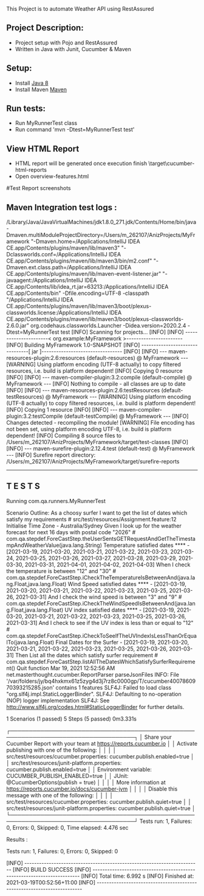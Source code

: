 This Project is to automate Weather API using RestAssured


## Project Description:
* Project setup with Pojo and RestAssured
* Written in Java with Junit, Cucumber & Maven


## Setup:
* Install [Java 8](http://www.oracle.com/technetwork/java/javase/overview/java8-2100321.html)
* Install Maven [Maven](https://maven.apache.org/)

## Run tests:
* Run MyRunnerTest class
* Run command 'mvn -Dtest=MyRunnerTest test'



## View HTML Report
* HTML report will be generated once execution finish \target\cucumber-html-reports
* Open overview-features.html

#Test Report screenshots




## Maven Integration test logs :

/Library/Java/JavaVirtualMachines/jdk1.8.0_271.jdk/Contents/Home/bin/java -Dmaven.multiModuleProjectDirectory=/Users/m_262107/AnizProjects/MyFramework "-Dmaven.home=/Applications/IntelliJ IDEA CE.app/Contents/plugins/maven/lib/maven3" "-Dclassworlds.conf=/Applications/IntelliJ IDEA CE.app/Contents/plugins/maven/lib/maven3/bin/m2.conf" "-Dmaven.ext.class.path=/Applications/IntelliJ IDEA CE.app/Contents/plugins/maven/lib/maven-event-listener.jar" "-javaagent:/Applications/IntelliJ IDEA CE.app/Contents/lib/idea_rt.jar=63213:/Applications/IntelliJ IDEA CE.app/Contents/bin" -Dfile.encoding=UTF-8 -classpath "/Applications/IntelliJ IDEA CE.app/Contents/plugins/maven/lib/maven3/boot/plexus-classworlds.license:/Applications/IntelliJ IDEA CE.app/Contents/plugins/maven/lib/maven3/boot/plexus-classworlds-2.6.0.jar" org.codehaus.classworlds.Launcher -Didea.version=2020.2.4 -Dtest=MyRunnerTest test
[INFO] Scanning for projects...
[INFO] 
[INFO] ----------------------< org.example:MyFramework >-----------------------
[INFO] Building MyFramework 1.0-SNAPSHOT
[INFO] --------------------------------[ jar ]---------------------------------
[INFO] 
[INFO] --- maven-resources-plugin:2.6:resources (default-resources) @ MyFramework ---
[WARNING] Using platform encoding (UTF-8 actually) to copy filtered resources, i.e. build is platform dependent!
[INFO] Copying 0 resource
[INFO] 
[INFO] --- maven-compiler-plugin:3.2:compile (default-compile) @ MyFramework ---
[INFO] Nothing to compile - all classes are up to date
[INFO] 
[INFO] --- maven-resources-plugin:2.6:testResources (default-testResources) @ MyFramework ---
[WARNING] Using platform encoding (UTF-8 actually) to copy filtered resources, i.e. build is platform dependent!
[INFO] Copying 1 resource
[INFO] 
[INFO] --- maven-compiler-plugin:3.2:testCompile (default-testCompile) @ MyFramework ---
[INFO] Changes detected - recompiling the module!
[WARNING] File encoding has not been set, using platform encoding UTF-8, i.e. build is platform dependent!
[INFO] Compiling 8 source files to /Users/m_262107/AnizProjects/MyFramework/target/test-classes
[INFO] 
[INFO] --- maven-surefire-plugin:2.12.4:test (default-test) @ MyFramework ---
[INFO] Surefire report directory: /Users/m_262107/AnizProjects/MyFramework/target/surefire-reports

-------------------------------------------------------
 T E S T S
-------------------------------------------------------
Running com.qa.runners.MyRunnerTest

Scenario Outline: As a choosy surfer I want to get the list of dates which satisfy my requirements # src/test/resources/Assignment.feature:12
Initialise
Time Zone - Australia/Sydney
  Given I look up for the weather forecast for next 16 days with postal code "2026"                # com.qa.stepdef.ForeCastStep.theUserSentsGETRequestAndGetTheTimestampAndWeatherValue(java.lang.String)
Temperature satisfied dates **** - [2021-03-19, 2021-03-20, 2021-03-21, 2021-03-22, 2021-03-23, 2021-03-24, 2021-03-25, 2021-03-26, 2021-03-27, 2021-03-28, 2021-03-29, 2021-03-30, 2021-03-31, 2021-04-01, 2021-04-02, 2021-04-03]
  When I check the temperature is between "12" and "30"                                            # com.qa.stepdef.ForeCastStep.iCheckTheTemperatureIsBetweenAnd(java.lang.Float,java.lang.Float)
Wind Speed satisfied dates **** - [2021-03-19, 2021-03-20, 2021-03-21, 2021-03-22, 2021-03-23, 2021-03-25, 2021-03-26, 2021-03-31]
  And I check the wind speed is between "3" and "9"                                                # com.qa.stepdef.ForeCastStep.iCheckTheWindSpeedIsBetweenAnd(java.lang.Float,java.lang.Float)
UV index satisfied dates **** - [2021-03-19, 2021-03-20, 2021-03-21, 2021-03-22, 2021-03-23, 2021-03-25, 2021-03-26, 2021-03-31]
  And I check to see if the UV index is less than or equal to "12"                                 # com.qa.stepdef.ForeCastStep.iCheckToSeeIfTheUVIndexIsLessThanOrEqualTo(java.lang.Float)
Final Dates for the Surfer -  [2021-03-19, 2021-03-20, 2021-03-21, 2021-03-22, 2021-03-23, 2021-03-25, 2021-03-26, 2021-03-31]
  Then List all the dates which satisfy surfer requirement                                         # com.qa.stepdef.ForeCastStep.listAllTheDatesWhichSatisfySurferRequirement()
Quit function
Mar 19, 2021 12:52:56 AM net.masterthought.cucumber.ReportParser parseJsonFiles
INFO: File '/var/folders/jy/bq4hxkmx61z5zyg4d3j7rz8c0000gp/T/cucumber4007860970393215285.json' contains 1 features
SLF4J: Failed to load class "org.slf4j.impl.StaticLoggerBinder".
SLF4J: Defaulting to no-operation (NOP) logger implementation
SLF4J: See http://www.slf4j.org/codes.html#StaticLoggerBinder for further details.

1 Scenarios (1 passed)
5 Steps (5 passed)
0m3.331s


┌───────────────────────────────────────────────────────────────────────────────────┐
│ Share your Cucumber Report with your team at https://reports.cucumber.io          │
│ Activate publishing with one of the following:                                    │
│                                                                                   │
│ src/test/resources/cucumber.properties:          cucumber.publish.enabled=true    │
│ src/test/resources/junit-platform.properties:    cucumber.publish.enabled=true    │
│ Environment variable:                            CUCUMBER_PUBLISH_ENABLED=true    │
│ JUnit:                                           @CucumberOptions(publish = true) │
│                                                                                   │
│ More information at https://reports.cucumber.io/docs/cucumber-jvm                 │
│                                                                                   │
│ Disable this message with one of the following:                                   │
│                                                                                   │
│ src/test/resources/cucumber.properties:          cucumber.publish.quiet=true      │
│ src/test/resources/junit-platform.properties:    cucumber.publish.quiet=true      │
└───────────────────────────────────────────────────────────────────────────────────┘
Tests run: 1, Failures: 0, Errors: 0, Skipped: 0, Time elapsed: 4.476 sec

Results :

Tests run: 1, Failures: 0, Errors: 0, Skipped: 0

[INFO] ------------------------------------------------------------------------
[INFO] BUILD SUCCESS
[INFO] ------------------------------------------------------------------------
[INFO] Total time:  6.992 s
[INFO] Finished at: 2021-03-19T00:52:56+11:00
[INFO] ------------------------------------------------------------------------
